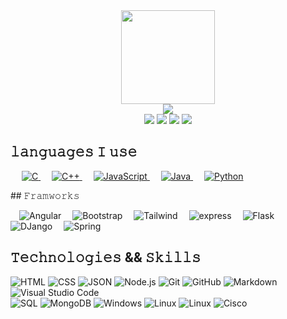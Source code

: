 
<div align="center">
  <img height="150" src="https://media.giphy.com/media/M9gbBd9nbDrOTu1Mqx/giphy.gif"  /><br>
  <img  src="https://readme-typing-svg.herokuapp.com?font=Fire+Code&size=30&duration=3000&pause=700&color=00CA4F&&center=true&width=435&lines=Hi%2C+I'm+Mohamed+Khaled;Penetration+Tester;Also+Web+Developer"  /><br>
  <img src="https://img.shields.io/badge/penetration_teater-red"  />
  <img src="https://img.shields.io/badge/Web-FullStack-8A2BE2"  />
  <img src="https://img.shields.io/badge/offensive_Security-DC143C"  />
  <img src="https://img.shields.io/badge/CTF-Player-347928"  />
  
</div>



## 𝚕𝚊𝚗𝚐𝚞𝚊𝚐𝚎𝚜 𝙸 𝚞𝚜𝚎
<p align="left"> 
  &emsp; 
  <a href="https://www.cprogramming.com/" target="_blank"> 
    <img alt="C" src="https://img.shields.io/badge/C%20-%232370ED.svg?logo=c&logoColor=white">
  </a> 
  &emsp;
  <a href="https://www.w3schools.com/cpp/" target="_blank"> 
    <img alt="C++" src="https://img.shields.io/badge/C++%20-%2300599C.svg?logo=c%2B%2B&logoColor=white">
  </a> 
  &emsp;
  <a href="https://developer.mozilla.org/en-US/docs/Web/JavaScript" target="_blank"> 
     <img alt="JavaScript" src="https://img.shields.io/badge/JavaScript%20-%23F7DF1E.svg?logo=javascript&logoColor=black">
   </a>
  &emsp;
  <a href="https://www.java.com" target="_blank"> 
    <img alt="Java" src="https://img.shields.io/badge/Java-%23007396.svg?logo=java&logoColor=white">
  </a>
  &emsp;
   <a href="https://www.python.org" target="_blank">
    <img alt="Python" src="https://img.shields.io/badge/Python%20-%2314354C.svg?logo=python&logoColor=white">
  </a>
  
</p>
## 𝙵𝚛𝚊𝚖𝚠𝚘𝚛𝚔𝚜
<p align="left"> 
   &emsp;<img alt="Angular" src="https://img.shields.io/badge/Angular%20-%23D00000.svg?logo=Angular&logoColor=white">
   &emsp;<img alt="Bootstrap" src="https://img.shields.io/badge/Bootstrap-%23563D7C.svg?style=flat&logo=bootstrap&logoColor=white"/>
   &emsp;<img alt="Tailwind" src="https://img.shields.io/badge/Tailwind-3396D3?logo=tailwindcss&logoColor=white">
   &emsp;<img alt="express" src="https://img.shields.io/badge/ExpressJS-black?logo=express">
   &emsp;<img alt="Flask" src="https://img.shields.io/badge/Flask-RESTFul-blue?style=flat&logo=flask">
   &emsp;<img alt="DJango" src="https://img.shields.io/badge/Django-REST_FW-darkgreen?style=flat&logo=django&logoColor=092E20">
  &emsp;<img alt="Spring" src="https://img.shields.io/badge/Spring%20Boot%20-%2334A853.svg?logo=Springboot&logoColor=white">
</p>

## 𝚃𝚎𝚌𝚑𝚗𝚘𝚕𝚘𝚐𝚒𝚎𝚜 && 𝚂𝚔𝚒𝚕𝚕𝚜

![HTML](https://img.shields.io/badge/-HTML-gray?style=flat&logo=HTML5) ![CSS](https://img.shields.io/badge/-CSS-gray?style=flat&logo=css&logoColor=1572B6)  ![JSON](https://img.shields.io/badge/-JSON-gray?style=flat&logo=json&logoColor=000000)  ![Node.js](https://img.shields.io/badge/-Node.js-gray?style=flat&logo=node.js&logoColor=339933)  ![Git](https://img.shields.io/badge/-Git-gray?style=flat&logo=git)  ![GitHub](https://img.shields.io/badge/-GitHub-gray?style=flat&logo=github) ![Markdown](https://img.shields.io/badge/-Markdown-gray?style=flat&logo=markdown)  ![Visual Studio Code](https://img.shields.io/badge/-Visual%20Studio%20Code-gray?style=flat&logo=visual-studio-code&logoColor=007ACC)  
![SQL](https://img.shields.io/badge/SQL-4479A1?style=flat&logo=mysql&logoColor=white) ![MongoDB](https://img.shields.io/badge/MongoDB-47A248?style=flat&logo=mongodb&logoColor=white)
 ![Windows](https://img.shields.io/badge/Windows-blue?style=flat)  ![Linux](https://img.shields.io/badge/Linux-red?style=flat&logo=linux&logoColor=white)  ![Linux](https://img.shields.io/badge/MacOS-black?style=flat&logo=apple&logoColor=white)
 ![Cisco](https://img.shields.io/badge/network_config-Cisco-blue?style=flat&logo=cisco&logoColor=white)






